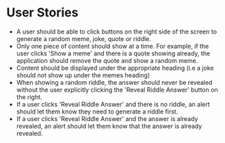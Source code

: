 # User Stories

-   A user should be able to click buttons on the right side of the screen to generate a random meme, joke, quote or riddle.
-   Only one piece of content should show at a time. For example, if the user clicks 'Show a meme' and there is a quote showing already, the application should remove the quote and show a random meme.
-   Content should be displayed under the appropriate heading (i.e a joke should not show up under the memes heading)
-   When showing a random riddle, the answer should never be revealed without the user explicitly clicking the 'Reveal Riddle Answer' button on the right.
-   If a user clicks 'Reveal Riddle Answer' and there is no riddle, an alert should let them know they need to generate a riddle first.
-   If a user clicks 'Reveal Riddle Answer' and the answer is already revealed, an alert should let them know that the answer is already revealed.
